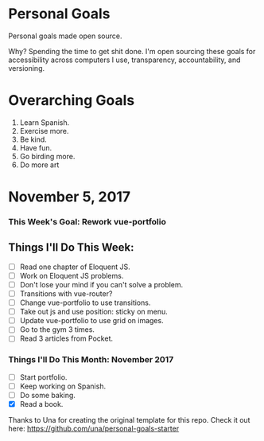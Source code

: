 Personal Goals
==============

Personal goals made open source.

Why? Spending the time to get shit done. I'm open sourcing these goals for accessibility across computers I use, transparency, accountability, and versioning.

# Overarching Goals

1. Learn Spanish.
2. Exercise more.
3. Be kind.
4. Have fun.
5. Go birding more.
6. Do more art

# November 5, 2017

### This Week's Goal: Rework vue-portfolio

## Things I'll Do This Week:

- [ ] Read one chapter of Eloquent JS.
- [ ] Work on Eloquent JS problems.
- [ ] Don't lose your mind if you can't solve a problem.
- [ ] Transitions with vue-router?
- [ ] Change vue-portfolio to use transitions.
- [ ] Take out js and use position: sticky on menu.
- [ ] Update vue-portfolio to use grid on images.
- [ ] Go to the gym 3 times.
- [ ] Read 3 articles from Pocket.

### Things I'll Do This Month: November 2017

- [ ] Start portfolio.
- [ ] Keep working on Spanish.
- [ ] Do some baking.
- [x] Read a book.

Thanks to Una for creating the original template for this repo. Check it out here: https://github.com/una/personal-goals-starter